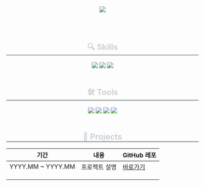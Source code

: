 <div align="center">
  <img src="https://capsule-render.vercel.app/api?type=waving&color=72A0C1&height=180&text=PARK%20YEOMYEONG&animation=&fontColor=e4d2d2&fontSize=70" />
</div>

<br><br>

<div align="center">
  <h2 style="border-bottom: 1px solid #21262d; color: #c9d1d9;"> 🔍 Skills </h2> 
  <div style="margin: 0 auto; text-align: center;">
    <img src="https://img.shields.io/badge/Java-%23ED8B00.svg?style=for-the-badge&logo=openjdk&logoColor=white">
    <img src="https://img.shields.io/badge/MySQL-4479A1?style=for-the-badge&logo=mysql&logoColor=white">
    <img src="https://img.shields.io/badge/JavaScript-ffb13b?style=for-the-badge&logo=javascript&logoColor=222">
  </div>
</div>

<br/>

<div align="center">
  <h2 style="border-bottom: 1px solid #21262d; color: #c9d1d9;"> 🛠️ Tools </h2> 
  <div style="margin: 0 auto; text-align: center;">
    <img src="https://img.shields.io/badge/Git-F05032?style=for-the-badge&logo=Git&logoColor=white">
    <img src="https://img.shields.io/badge/GitHub-181717?style=for-the-badge&logo=GitHub&logoColor=white">
    <img src="https://img.shields.io/badge/Notion-000000?style=for-the-badge&logo=Notion&logoColor=white">
    <img src="https://img.shields.io/badge/Slack-4A154B?style=for-the-badge&logo=Slack&logoColor=white">
  </div>
</div>

<br/>

<div align="center">
  <h2 style="border-bottom: 1px solid #21262d; color: #c9d1d9;"> 📁 Projects </h2>
  <table class="tg">
    <thead>
      <tr>
        <th class="tg-c3ow">기간</th>
        <th class="tg-c3ow">내용</th>
        <th class="tg-c3ow">GitHub 레포</th>
      </tr>
    </thead>
    <tbody>
      <tr>
        <td class="tg-c3ow">YYYY.MM ~ YYYY.MM</td>
        <td class="tg-c3ow">프로젝트 설명</td>
        <td class="tg-c3ow"><a href="https://github.com/사용자명/레포명">바로가기</a></td>
      </tr>
      <tr>
        <td class="tg-c3ow"></td>
        <td class="tg-c3ow"></td>
        <td class="tg-c3ow"></td>
      </tr>
      <tr>
        <td class="tg-c3ow"></td>
        <td class="tg-c3ow"></td>
        <td class="tg-c3ow"></td>
      </tr>
      <tr>
        <td class="tg-c3ow"></td>
        <td class="tg-c3ow"></td>
        <td class="tg-c3ow"></td>
      </tr>
    </tbody>
  </table>
</div>
